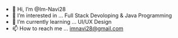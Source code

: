 - 👋 Hi, I’m @Im-Navi28
- 👀 I’m interested in ... Full Stack Devoloping & Java Programming
- 🌱 I’m currently learning ... UI/UX Design
- 📫 How to reach me ... imnavi28@gmail.com

<!---
Im-Navi28/Im-Navi28 is a ✨ special ✨ repository because its `README.md` (this file) appears on your GitHub profile.
You can click the Preview link to take a look at your changes.
--->
